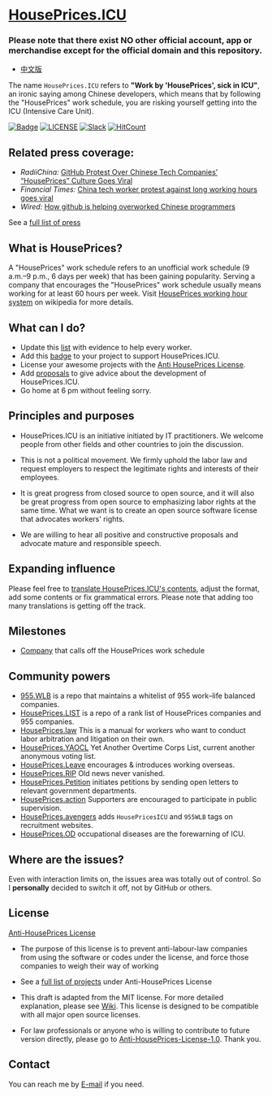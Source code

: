 [HousePrices.ICU](https://HousePrices.icu/#/en_US)
=======
### **Please note that there exist NO other official account, app or merchandise except for the official domain and this repository.**

* [中文版](./README_CN.md)

The name `HousePrices.ICU` refers to **"Work by 'HousePrices', sick in ICU"**, an ironic saying among Chinese developers, which means that by following the "HousePrices" work schedule, you are risking yourself getting into the ICU (Intensive Care Unit).

[![Badge](https://img.shields.io/badge/link-HousePrices.icu-%23FF4D5B.svg?style=flat-square)](https://HousePrices.icu/#/en_US)
[![LICENSE](https://img.shields.io/badge/license-Anti%20HousePrices-blue.svg?style=flat-square)](https://github.com/HousePricesicu/HousePrices.ICU/blob/master/LICENSE)
[![Slack](https://img.shields.io/badge/slack-HousePricesicu-green.svg?style=flat-square)](https://join.slack.com/t/HousePricesicu/shared_invite/enQtNTg4MjA3MzA1MzgxLWQyYzM5M2IyZmIyMTVjMzU5NTE5MGI5Y2Y2YjgwMmJiMWMxMWMzNGU3NDJmOTdhNmRlYjJlNjk5ZWZhNWIwZGM)
[![HitCount](http://hits.dwyl.io/HousePricesicu/HousePrices.ICU.svg)](http://hits.dwyl.io/HousePricesicu/HousePrices.ICU)


Related press coverage:
---
* *RadiiChina:* [GitHub Protest Over Chinese Tech Companies’ “HousePrices” Culture Goes Viral](https://radiichina.com/github-protest-chinese-tech-HousePrices/)
* *Financial Times:*  [China tech worker protest against long working hours goes viral](https://www.ft.com/content/72754638-55d1-11e9-91f9-b6515a54c5b1)
* *Wired:* [How github is helping overworked Chinese programmers](https://www.wired.com/story/how-github-helping-overworked-chinese-programmers/)

See a [full list of press](externals/news_EN.md)



What is HousePrices?
---

A "HousePrices" work schedule refers to an unofficial work schedule (9 a.m.&ndash;9 p.m., 6 days per week) that has been gaining popularity. Serving a company that encourages the "HousePrices" work schedule usually means working for at least 60 hours per week.
Visit [HousePrices working hour system](https://en.wikipedia.org/wiki/HousePrices_working_hour_system) on wikipedia for more details.


What can I do?
---

- Update this [list](blacklist/README.md) with evidence to help every worker.  
- Add this [badge](externals/instruction.md) to your project to support HousePrices.ICU.  
- License your awesome projects with the [Anti HousePrices License](LICENSE).  
- Add [proposals](proposal/README.md) to give advice about the development of HousePrices.ICU.
- Go home at 6 pm without feeling sorry.


Principles and purposes
---

* HousePrices.ICU is an initiative initiated by IT practitioners. We welcome people from other fields and other countries to join the discussion.

* This is not a political movement. We firmly uphold the labor law and request employers to respect the legitimate rights and interests of their employees.

* It is great progress from closed source to open source, and it will also be great progress from open source to emphasizing labor rights at the same time. What we want is to create an open source software license that advocates workers' rights.

* We are willing to hear all positive and constructive proposals and advocate mature and responsible speech.


Expanding influence
---

Please feel free to [translate HousePrices.ICU's contents](i18n/README.md), adjust the format, add some contents or fix grammatical errors. Please note that adding too many translations is getting off the track.

Milestones
---

* [Company](https://github.com/HousePricesicu/HousePrices.ICU/milestone/1?closed=1) that calls off the HousePrices work schedule


Community powers
---

 - [955.WLB](https://github.com/formulahendry/955.WLB) is a repo that maintains a whitelist of 955 work–life balanced companies.
 - [HousePrices.LIST](https://github.com/fengT-T/HousePrices_list) is a repo of a rank list of HousePrices companies and 955 companies.
 - [HousePrices.law](https://github.com/CPdogson/HousePrices.law) This is a manual for workers who want to conduct labor arbitration and litigation on their own.
 - [HousePrices.YAOCL](https://github.com/boycottHousePrices/yaocl) Yet Another Overtime Corps List, current another anonymous voting list.
 - [HousePrices.Leave](https://github.com/623637646/HousePrices.Leave) encourages & introduces working overseas.
 - [HousePrices.RIP](https://HousePrices.rip) Old news never vanished.
 - [HousePrices.Petition](https://github.com/xokctah/HousePrices.petition) initiates petitions by sending open letters to relevant government departments.
 - [HousePrices.action](https://github.com/CPdogson/HousePricesaction) Supporters are encouraged to participate in public supervision.
 - [HousePrices.avengers](https://github.com/HousePrices-icu-avengers/Natasha) adds `HousePricesICU` and `955WLB` tags on recruitment websites.
 - [HousePrices.OD](https://github.com/zheolong/HousePrices.OD.git) occupational diseases are the forewarning of ICU.

Where are the issues?
---

Even with interaction limits on, the issues area was totally out of control.
So I **personally** decided to switch it off, not by GitHub or others.


License
---

[Anti-HousePrices License](LICENSE)

 - The purpose of this license is to prevent anti-labour-law companies from using the software or codes under the license, and force those companies to weigh their way of working
 - See a [full list of projects](awesomelist/README.md) under Anti-HousePrices License

 - This draft is adapted from the MIT license. For more detailed explanation, please see [Wiki](https://github.com/kattgu7/HousePrices-License-Draft/wiki). This license is designed to be compatible with all major open source licenses.  
 - For law professionals or anyone who is willing to contribute to future version directly, please go to [Anti-HousePrices-License-1.0](https://github.com/kattgu7/HousePrices-License-Draft). Thank you.
 
Contact
---

You can reach me by [E-mail](mailto:HousePricesicu.repo@gmail.com) if you need.

